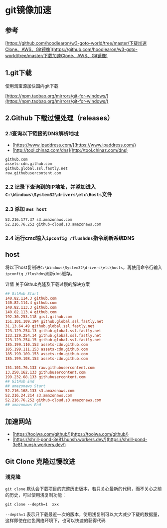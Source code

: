 # git镜像加速

## 参考

[https://github.com/hoodiearon/w3-goto-world/tree/master/下载加速Clone、AWS、Git镜像](https://github.com/hoodiearon/w3-goto-world/tree/master/下载加速Clone、AWS、Git镜像)

## 1.git下载

使用淘宝源加快国内git下载

[https://npm.taobao.org/mirrors/git-for-windows/](https://npm.taobao.org/mirrors/git-for-windows/)

## 2.Github 下载过慢处理（releases）

### 2.1查询以下链接的DNS解析地址

- [https://www.ipaddress.com/](https://www.ipaddress.com/)
- [http://tool.chinaz.com/dns](http://tool.chinaz.com/dns)

```bash
github.com
assets-cdn.github.com
github.global.ssl.fastly.net
raw.githubusercontent.com
```

### 2.2 记录下查询到的IP地址，并添加进入`C:\Windows\System32\drivers\etc\Hosts`文件

### 2.3 添加 `aws host`

```bash
52.216.177.37 s3.amazonaws.com
52.216.76.252 github-cloud.s3.amazonaws.com
```

### 2.4 运行cmd输入`ipconfig /flushdns`指令刷新系统DNS

## host

将以下host复制进`C:\Windows\System32\drivers\etc\hosts`，再使用命令行输入`ipconfig /flushdns`刷新dns缓存。

详情 关于Github克隆及下载过慢的解决方案

```conf
## GitHub Start
140.82.114.3 github.com
140.82.114.4 github.com
140.82.113.3 github.com
140.82.113.4 github.com
192.30.253.118 gist.github.com
151.101.109.194 github.global.ssl.fastly.net
31.13.64.49 github.global.ssl.fastly.net
123.129.254.13 github.global.ssl.fastly.net
123.129.254.14 github.global.ssl.fastly.net
123.129.254.15 github.global.ssl.fastly.net
185.199.110.153 assets-cdn.github.com
185.199.111.153 assets-cdn.github.com
185.199.109.153 assets-cdn.github.com
185.199.108.153 assets-cdn.github.com

151.101.76.133 raw.githubusercontent.com
13.250.162.133 githubusercontent.com
199.232.68.133 githubusercontent.com
## GitHub End
## amazonaws Start
52.216.168.133 s3.amazonaws.com
52.216.24.214 s3.amazonaws.com
52.216.76.252 github-cloud.s3.amazonaws.com
## amazonaws End
```

## 加速网站

- [https://toolwa.com/github/](https://toolwa.com/github/)
- [https://shrill-pond-3e81.hunsh.workers.dev/](https://shrill-pond-3e81.hunsh.workers.dev/)

## Git Clone 克隆过慢改进

### 浅克隆

`git clone` 默认会下载项目的完整历史版本，若只关心最新的代码，而不关心之前的历史，可以使用浅复制功能：

`git clone --depth=1  xxx`

`--depth=1` 表示只下载最近一次的版本，使用浅复制可以大大减少下载的数据量，这样即使在红色网络环境下，也可以快速的获得代码
